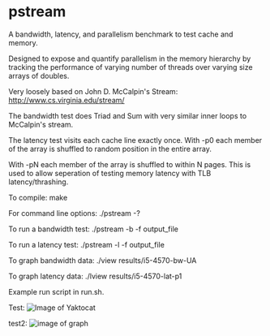 # pstream
A bandwidth, latency, and parallelism benchmark to test cache and memory. 

Designed to expose and quantify parallelism in the memory hierarchy 
by tracking the performance of varying number of threads over varying
size arrays of doubles.

Very loosely based on John D. McCalpin's Stream: 
	http://www.cs.virginia.edu/stream/

The bandwidth test does Triad and Sum with very similar inner loops to McCalpin's stream.

The latency test visits each cache line exactly once.  With -p0 each member of the array is shuffled to random position in the entire array.

With -pN each member of the array is shuffled to within N pages.  This is used to allow seperation of testing memory latency with TLB latency/thrashing.

To compile:
    make

For command line options:
    ./pstream -?

To run a bandwidth test: 
	./pstream -b -f output_file 

To run a latency test: 
	./pstream -l -f output_file 

To graph bandwidth data:
	./view results/i5-4570-bw-UA

To graph latency data:
    ./lview results/i5-4570-lat-p1 

Example run script in run.sh.

Test:
![Image of Yaktocat](https://octodex.github.com/images/yaktocat.png)

test2:
![image of graph](https://raw.githubusercontent.com/spikebike/pstream/master/png/i5-4570-bw-Ua.png)


